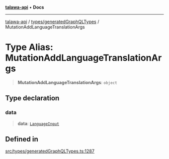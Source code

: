 [**talawa-api**](../../../README.md) • **Docs**

***

[talawa-api](../../../modules.md) / [types/generatedGraphQLTypes](../README.md) / MutationAddLanguageTranslationArgs

# Type Alias: MutationAddLanguageTranslationArgs

> **MutationAddLanguageTranslationArgs**: `object`

## Type declaration

### data

> **data**: [`LanguageInput`](LanguageInput.md)

## Defined in

[src/types/generatedGraphQLTypes.ts:1287](https://github.com/PalisadoesFoundation/talawa-api/blob/6712e9940a5702665afc506fa9f6e9d7e1dc7991/src/types/generatedGraphQLTypes.ts#L1287)
